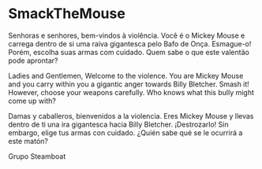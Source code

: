 # SmackTheMouse

Senhoras e senhores, bem-vindos à violência.
Você é o Mickey Mouse e carrega dentro de si uma raiva gigantesca pelo Bafo de Onça. Esmague-o! Porém, escolha suas armas com cuidado. Quem sabe o que este valentão pode aprontar?

Ladies and Gentlemen, Welcome to the violence.
You are Mickey Mouse and you carry within you a gigantic anger towards Billy Bletcher. Smash it! However, choose your weapons carefully. Who knows what this bully might come up with?

Damas y caballeros, bienvenidos a la violencia.
Eres Mickey Mouse y llevas dentro de ti una ira gigantesca hacia Billy Bletcher. ¡Destrozarlo! Sin embargo, elige tus armas con cuidado. ¿Quién sabe qué se le ocurrirá a este matón?

Grupo Steamboat

